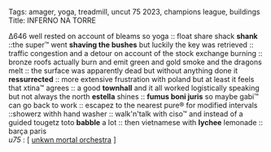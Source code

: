 Tags: amager, yoga, treadmill, uncut 75 2023, champions league, buildings
Title: INFERNO NA TORRE
  
Δ646 well rested on account of bleams so yoga :: float share shack **shank** ::the super™ went **shaving the bushes** but luckily the key was retrieved :: traffic congestion and a detour on account of the stock exchange burning :: bronze roofs actually burn and emit green and gold smoke and the dragons melt :: the surface was apparently dead but without anything done it **ressurrected** :: more extensive frustration with poland but at least it feels that xtina™ agrees :: a good **townhall** and it all worked logistically speaking but not always the north **estella** shines :: **fumus boni juris** so maybe gabi™ can go back to work :: escapez to the nearest pure® for modified intervals ::showerz withh hand washer :: walk'n'talk with ciso™ and instead of a guided tougetz toto **babble** a lot :: then vietnamese with **lychee** lemonade :: barça paris  
_u75_ : [ [unkwn mortal orchestra](https://www.allmusic.com/album/v-mw0003906065) ]